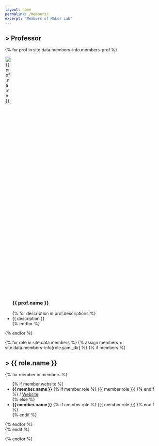 ```yaml
---
layout: home
permalink: /members/
excerpt: "Members of MALer Lab"
---
```


## > Professor
{% for prof in site.data.members-info.members-prof %}
<section class="profile">
    <img src="{{ site.url }}/assets/images/{{ prof.image }}" alt="{{ prof.name }}" style="width:20%">
    <div class="profile-content">
        <ul>
        <h3>{{ prof.name }}</h3>
        {% for description in prof.descriptions %}
            <li>{{ description }}</li>
        {% endfor %}
        </ul>
    </div>
</section>
{% endfor %}

<br/>

{% for role in site.data.members %}
{% assign members = site.data.members-info[role.yaml_dir] %}
{% if members %}
<section class="member">
    <h2> > {{ role.name }}</h2>
    {% for member in members %}
    <ul>
        {% if member.website %}
        <li><strong>{{ member.name }}</strong>
        {% if member.role %} ({{ member.role }}) {% endif %} / <a href="{{ member.website }}" target="_blank">Website</a></li>
        {% else %}
        <li><strong>{{ member.name }}</strong>
        {% if member.role %} ({{ member.role }}) {% endif %}</li>
        {% endif %}
    </ul>
    {% endfor %}
</section>
{% endif %}


{% endfor %}


